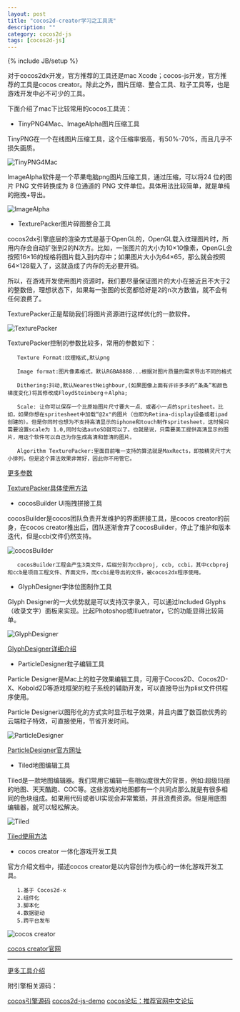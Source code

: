 ```yaml
---
layout: post
title: "cocos2d-creator学习之工具流"
description: ""
category: cocos2d-js
tags: [cocos2d-js]
---
```

{% include JB/setup %}

对于cocos2dx开发，官方推荐的工具还是mac Xcode；cocos-js开发，官方推荐的工具是cocos creator。除此之外，图片压缩、整合工具、粒子工具等，也是游戏开发中必不可少的工具。

下面介绍了mac下比较常用的cocos工具流：

 - TinyPNG4Mac、ImageAlpha图片压缩工具

TinyPNG在一个在线图片压缩工具，这个压缩率很高，有50%-70%，而且几乎不损失画质。



![TinyPNG4Mac][5]

ImageAlpha软件是一个苹果电脑png图片压缩工具，通过压缩，可以将24 位的图片 PNG 文件转换成为 8 位通道的 PNG 文件单位。具体用法比较简单，就是单纯的拖拽+导出。

![ImageAlpha][6]

 - TexturePacker图片碎图整合工具


cocos2dx引擎底层的渲染方式是基于OpenGL的，OpenGL载入纹理图片时，所用内存会自动扩张到2的N次方。比如，一张图片的大小为10&times;10像素，OpenGL会按照16&times;16的规格将图片载入到内存中；如果图片大小为64&times;65，那么就会按照64&times;128载入了，这就造成了内存的无必要开销。

所以，在游戏开发使用图片资源时，我们要尽量保证图片的大小在接近且不大于2的整数倍，理想状态下，如果每一张图的长宽都恰好是2的n次方数值，就不会有任何浪费了。

TexturePacker正是帮助我们将图片资源进行这样优化的一款软件。

![TexturePacker][8]

TexturePacker控制的参数比较多，常用的参数如下：

       Texture Format:纹理格式,默认png

       Image format:图片像素格式，默认RGBA8888...根据对图片质量的需求导出不同的格式

       Dithering:抖动,默认NearestNeighbour,(如果图像上面有许许多多的“条条”和颜色梯度变化)将其修改成FloydSteinberg＋Alpha;

       Scale: 让你可以保存一个比原始图片尺寸要大一点、或者小一点的spritesheet。比如，如果你想在spritesheet中加载“@2x"的图片（也即为Retina-display设备或者ipad创建的）。但是你同时也想为不支持高清显示的iphone和touch制作spritesheet，这时候只需要设置scale为 1.0,同时勾选autoSD就可以了。也就是说，只需要美工提供高清显示的图片，用这个软件可以自己为你生成高清和普清的图片。

       Algorithm TexturePacker:里面目前唯一支持的算法就是MaxRects，即按精灵尺寸大小排列，但是这个算法效果非常好，因此你不用管它。

[更多参数][7]

[TexturePacker具体使用方法][16]
 - cocosBuilder UI拖拽拼接工具

cocosBuilder是cocos团队负责开发维护的界面拼接工具，是cocos creator的前身，在cocos creator推出后，团队逐渐舍弃了cocosBuilder，停止了维护和版本迭代，但是ccbi文件仍然支持。

![cocosBuilder][8]

       cocosBuilder工程会产生3类文件，后缀分别为ccbproj, ccb, ccbi，其中ccbproj和ccb是项目工程文件、界面文件，而ccbi是导出的文件，被cocos2dx程序使用。

 - GlyphDesigner字体位图制作工具

Glyph Designer的一大优势就是可以支持汉字录入，可以通过Included Glyphs（收录文字）面板来实现。比起Photoshop或Illuetrator，它的功能显得比较简单。

 ![GlyphDesigner][8]

[GlyphDesigner详细介绍][11]

 - ParticleDesigner粒子编辑工具

Particle Designer是Mac上的粒子效果编辑工具，可用于Cocos2D、Cocos2D-X、Kobold2D等游戏框架的粒子系统的辅助开发，可以直接导出为plist文件供程序使用。

Particle Designer以图形化的方式实时显示粒子效果，并且内置了数百款优秀的云端粒子特效，可直接使用，节省开发时间。

![ParticleDesigner][12]

[ParticleDesigner官方网址][13]

 - Tiled地图编辑工具

Tiled是一款地图编辑器。我们常用它编辑一些相似度很大的背景，例如:超级玛丽的地图、天天酷跑、COC等。这些游戏的地图都有一个共同点那么就是有很多相同的色块组成。如果用代码或者UI实现会非常繁琐，并且浪费资源。但是用底图编辑器，就可以轻松解决。

![Tiled][17]

[Tiled使用方法][15]

 - cocos creator 一体化游戏开发工具

官方介绍文档中，描述cocos creator是以内容创作为核心的一体化游戏开发工具。

       1.基于 Cocos2d-x
       2.组件化
       3.脚本化
       4.数据驱动
       5.跨平台发布

![cocos creator][18]

[cocos creator官网][19]

---

[更多工具介绍][2]

附引擎相关源码：

[cocos引擎源码][1]
[cocos2d-js-demo][3]
[cocos论坛：推荐官网中文论坛][4]

  
  [1]: https://github.com/fusijie/Cocos-Resource
  [2]: https://github.com/fusijie/Cocos-Resource
  [3]: https://cocos2d-x.org/js-tests/
  [4]: https://forum.cocos.com/
  [5]: https://github.com/sanyuancap/sanyuancap.github.com/blob/master/assets/blogImg/cocos-creator/cocos-creator-TinyPNG4Mac.png?raw=true
  [6]: https://github.com/sanyuancap/sanyuancap.github.com/blob/master/assets/blogImg/cocos-creator/cocos-creator-ImageAlpha.png?raw=true
  [7]: https://blog.csdn.net/junjun331/article/details/50779720
  [8]: https://github.com/sanyuancap/sanyuancap.github.com/blob/master/assets/blogImg/cocos-creator/cocos-creator-TexturePacker.png?raw=true
  [9]: https://github.com/sanyuancap/sanyuancap.github.com/blob/master/assets/blogImg/cocos-creator/cocos-creator-cocosBuilder.png?raw=true
  [10]: https://github.com/sanyuancap/sanyuancap.github.com/blob/master/assets/blogImg/cocos-creator/cocos-creator-GlyphDesigner.png?raw=true
  [11]: http://book.51cto.com/art/201504/473598.htm
  [12]: https://github.com/sanyuancap/sanyuancap.github.com/blob/master/assets/blogImg/cocos-creator/cocos-creator-ParticleDesigner.png?raw=true
  [13]: https://www.71squared.com/
  [14]: https://blog.csdn.net/oskytonight/article/details/11827107
  [15]: https://blog.csdn.net/Super_Cola/article/details/81084506
  [16]: https://www.cnblogs.com/guangyun/p/5908332.html
  [17]: https://github.com/sanyuancap/sanyuancap.github.com/blob/master/assets/blogImg/cocos-creator/cocos-creator-Tiled.png?raw=true
  [18]: https://github.com/sanyuancap/sanyuancap.github.com/blob/master/assets/blogImg/cocos-creator/cocos-creator-creator.png?raw=true
  [19]: https://www.cocos.com/
